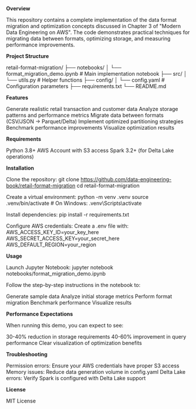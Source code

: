 **Overview**

This repository contains a complete implementation of the data format migration and optimization concepts discussed in Chapter 3 of "Modern Data Engineering on AWS". The code demonstrates practical techniques for migrating data between formats, optimizing storage, and measuring performance improvements.

**Project Structure**

  retail-format-migration/
  ├── notebooks/
  │   └── format_migration_demo.ipynb    # Main implementation notebook
  ├── src/
  │   └── utils.py                       # Helper functions
  ├── config/
  │   └── config.yaml                    # Configuration parameters
  ├── requirements.txt
  └── README.md

**Features**

  Generate realistic retail transaction and customer data
  Analyze storage patterns and performance metrics
  Migrate data between formats (CSV/JSON → Parquet/Delta)
  Implement optimized partitioning strategies
  Benchmark performance improvements
  Visualize optimization results

**Requirements**

  Python 3.8+
  AWS Account with S3 access
  Spark 3.2+ (for Delta Lake operations)

**Installation**

Clone the repository:
  git clone https://github.com/data-engineering-book/retail-format-migration
  cd retail-format-migration
  
Create a virtual environment:
  python -m venv .venv
  source .venv/bin/activate  # On Windows: .venv\Scripts\activate
  
Install dependencies:
  pip install -r requirements.txt
  
Configure AWS credentials:
  Create a .env file with:
  AWS_ACCESS_KEY_ID=your_key_here
  AWS_SECRET_ACCESS_KEY=your_secret_here
  AWS_DEFAULT_REGION=your_region

**Usage**

Launch Jupyter Notebook:
  jupyter notebook notebooks/format_migration_demo.ipynb

Follow the step-by-step instructions in the notebook to:

  Generate sample data
  Analyze initial storage metrics
  Perform format migration
  Benchmark performance
  Visualize results

**Performance Expectations**

When running this demo, you can expect to see:

  30-40% reduction in storage requirements
  40-60% improvement in query performance
  Clear visualization of optimization benefits

**Troubleshooting**

Permission errors: 
  Ensure your AWS credentials have proper S3 access
Memory issues: 
  Reduce data generation volume in config.yaml
Delta Lake errors: 
Verify Spark is configured with Delta Lake support

**License**

MIT License

